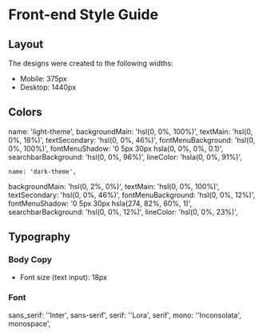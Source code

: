 # Front-end Style Guide

## Layout

The designs were created to the following widths:

- Mobile: 375px
- Desktop: 1440px

## Colors

  name: 'light-theme',
  backgroundMain: 'hsl(0, 0%, 100%)',
  textMain: 'hsl(0, 0%, 18%)',
  textSecondary: 'hsl(0, 0%, 46%)',
  fontMenuBackground: 'hsl(0, 0%, 100%)',
  fontMenuShadow: '0 5px 30px hsla(0, 0%, 0%, 0.1)',
  searchbarBackground: 'hsl(0, 0%, 96%)',
  lineColor: 'hsla(0, 0%, 91%)',


    name: 'dark-theme',
  backgroundMain: 'hsl(0, 2%, 0%)',
  textMain: 'hsl(0, 0%, 100%)',
  textSecondary: 'hsl(0, 0%, 46%)',
  fontMenuBackground: 'hsl(0, 0%, 12%)',
  fontMenuShadow: '0 5px 30px hsla(274, 82%, 60%, 1)',
  searchbarBackground: 'hsl(0, 0%, 12%)',
  lineColor: 'hsl(0, 0%, 23%)',

## Typography

### Body Copy

- Font size (text input): 18px

### Font

  sans_serif: '\'Inter\', sans-serif',
  serif: '\'Lora\', serif',
  mono: '\'Inconsolata\', monospace',
